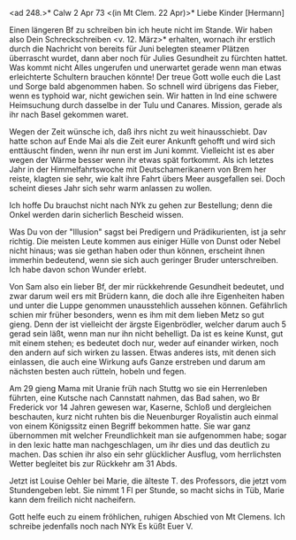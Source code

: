 <ad 248.>* Calw 2 Apr 73
 <(in Mt Clem. 22 Apr)>*
Liebe Kinder [Hermann]

Einen längeren Bf zu schreiben bin ich heute nicht im Stande. Wir haben also Dein Schreckschreiben <v. 12. März>* erhalten, wornach ihr erstlich durch die Nachricht von bereits für Juni belegten steamer Plätzen überrascht wurdet, dann aber noch für Julies Gesundheit zu fürchten hattet. Was kommt nicht Alles ungerufen und unerwartet gerade wenn man etwas erleichterte Schultern brauchen könnte! Der treue Gott wolle euch die Last und Sorge bald abgenommen haben. So schnell wird übrigens das Fieber, wenn es typhoid war, nicht gewichen sein. Wir hatten in Ind eine schwere Heimsuchung durch dasselbe in der Tulu und Canares. Mission, gerade als ihr nach Basel gekommen waret.

Wegen der Zeit wünsche ich, daß ihrs nicht zu weit hinausschiebt. Dav hatte schon auf Ende Mai als die Zeit eurer Ankunft gehofft und wird sich enttäuscht finden, wenn ihr nun erst im Juni kommt. Vielleicht ist es aber wegen der Wärme besser wenn ihr etwas spät fortkommt. Als ich letztes Jahr in der Himmelfahrtswoche mit Deutschamerikanern von Brem her reiste, klagten sie sehr, wie kalt ihre Fahrt übers Meer ausgefallen sei. Doch scheint dieses Jahr sich sehr warm anlassen zu wollen.

Ich hoffe Du brauchst nicht nach NYk zu gehen zur Bestellung; denn die Onkel werden darin sicherlich Bescheid wissen.

Was Du von der "Illusion" sagst bei Predigern und Prädikurienten, ist ja sehr richtig. Die meisten Leute kommen aus einiger Hülle von Dunst oder Nebel nicht hinaus; was sie gethan haben oder thun können, erscheint ihnen immerhin bedeutend, wenn sie sich auch geringer Bruder unterschreiben. Ich habe davon schon Wunder erlebt.

Von Sam also ein lieber Bf, der mir rückkehrende Gesundheit bedeutet, und zwar darum weil ers mit Brüdern kann, die doch alle ihre Eigenheiten haben und unter die Luppe genommen unausstehlich aussehen können. Gefährlich schien mir früher besonders, wenn es ihm mit dem lieben Metz so gut gieng. Denn der ist vielleicht der ärgste Eigenbrödler, welcher darum auch 5 gerad sein läßt, wenn man nur ihn nicht behelligt. Da ist es keine Kunst, gut mit einem stehen; es bedeutet doch nur, weder auf einander wirken, noch den andern auf sich wirken zu lassen. Etwas anderes ists, mit denen sich einlassen, die auch eine Wirkung aufs Ganze erstreben und darum am nächsten besten auch rütteln, hobeln und fegen.

Am 29 gieng Mama mit Uranie früh nach Stuttg wo sie ein Herrenleben führten, eine Kutsche nach Cannstatt nahmen, das Bad sahen, wo Br Frederick vor 14 Jahren gewesen war, Kaserne, Schloß und dergleichen beschauten, kurz nicht ruhten bis die Neuenburger Royalistin auch einmal von einem Königssitz einen Begriff bekommen hatte. Sie war ganz übernommen mit welcher Freundlichkeit man sie aufgenommen habe; sogar in den lexic hatte man nachgeschlagen, um ihr dies und das deutlich zu machen. Das schien ihr also ein sehr glücklicher Ausflug, vom herrlichsten Wetter begleitet bis zur Rückkehr am 31 Abds.

Jetzt ist Louise Oehler bei Marie, die älteste T. des Professors, die jetzt vom Stundengeben lebt. Sie nimmt 1 Fl per Stunde, so macht sichs in Tüb, Marie kann dem freilich nicht nacheifern.

Gott helfe euch zu einem fröhlichen, ruhigen Abschied von Mt Clemens. Ich schreibe jedenfalls noch nach NYk
 Es küßt Euer V.
